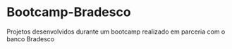 # Bootcamp-Bradesco
Projetos desenvolvidos durante um bootcamp realizado em parceria com o banco Bradesco
